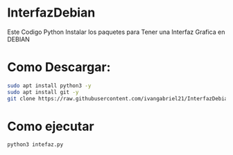 # InterfazDebian
Este Codigo Python Instalar los paquetes para Tener una Interfaz Grafica en DEBIAN

# Como Descargar:


```bash
sudo apt install python3 -y
sudo apt install git -y
git clone https://raw.githubusercontent.com/ivangabriel21/InterfazDebian/main/interfaz.py
```
# Como ejecutar

```bash
python3 intefaz.py

